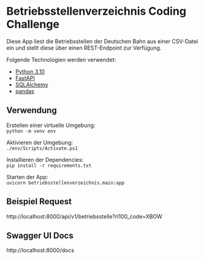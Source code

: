 # Betriebsstellenverzeichnis Coding Challenge
Diese App liest die Betriebsstellen der Deutschen Bahn aus einer CSV-Datei ein und stellt diese über einen REST-Endpoint zur Verfügung.

Folgende Technologien werden verwendet:
- [Python 3.10](https://www.python.org/)
- [FastAPI](https://fastapi.tiangolo.com/)
- [SQLAlchemy](https://www.sqlalchemy.org/)
- [pandas](https://pandas.pydata.org/)

## Verwendung
Erstellen einer virtuelle Umgebung: \
`python -m venv env`

Aktivieren der Umgebung: \
`./env/Scripts/Activate.ps1`

Installieren der Dependencies: \
`pip install -r requirements.txt`

Starten der App: \
`uvicorn betriebsstellenverzeichnis.main:app`

## Beispiel Request
http://localhost:8000/api/v1/betriebsstelle?rl100_code=XBOW

## Swagger UI Docs
http://localhost:8000/docs